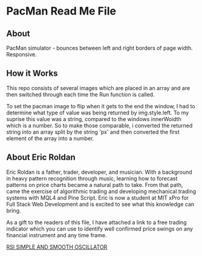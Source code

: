# PacMan Read Me File
## About
PacMan simulator - bounces between left and right borders of page width. Responsive. 

## How it Works
This repo consists of several images which are placed in an array and are then switched through each time the Run function is called. 

To set the pacman image to flip when it gets to the end the window, I had to determine what type of value was being returned by img.style.left.
To my suprise this value was a string, compared to the windows innerWoidth which is a number. So to make those comparable, i converted the returned string
into an array split by the string 'px' and then converted the first element of the array into a number. 

## About Eric Roldan
Eric Roldan is a father, trader, developer, and musician. With a background in heavy pattern recognition through music, learning how to forecast patterns on price charts became a natural path to take. From that path, came the exercise of algorithmic trading and developing mechanical trading systems with MQL4 and Pine Script. Eric is now a student at MIT xPro for Full Stack Web Development and is excited to see what this knowledge can bring. 

As a gift to the readers of this file, I have attached a link to a free trading indicator which you can use to identify well confirmed price swings on any financial instrument and any time frame. 

[RSI SIMPLE AND SMOOTH OSCILLATOR](https://www.tradingview.com/script/cPCSMDFg-RSI-Simple-and-Smooth/)
